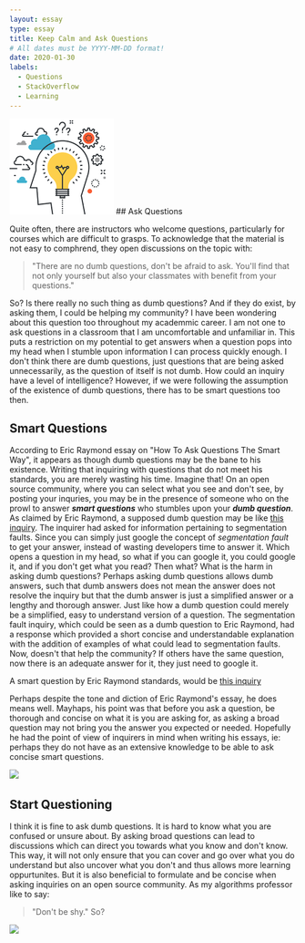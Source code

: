 ```yaml
---
layout: essay
type: essay
title: Keep Calm and Ask Questions
# All dates must be YYYY-MM-DD format!
date: 2020-01-30
labels:
  - Questions
  - StackOverflow
  - Learning 
---
```


<img class="ui tiny left circular floated image" src="../images/yes.png">
## Ask Questions

Quite often, there are instructors who welcome questions, particularly for courses which are difficult to grasps. To acknowledge that the material is not easy to comphrend, they open discussions on the topic with: 
> "There are no dumb questions, don't be afraid to ask. You'll find that not only yourself but also your classmates with benefit from your questions." 

So? Is there really no such thing as dumb questions? And if they do exist, by asking them, I could be helping my community? I have been wondering about this question too throughout my academmic career. I am not one to ask questions in a classroom that I am uncomfortable and unfamiliar in. This puts a restriction on my potential to get answers when a question pops into my head when I stumble upon information I can process quickly enough. I don't think there are dumb questions, just questions that are being asked unnecessarily, as the question of itself is not dumb. How could an inquiry have a level of intelligence? However, if we were following the assumption of the existence of dumb questions, there has to be smart questions too then.

## Smart Questions

According to Eric Raymond essay on "How To Ask Questions The Smart Way", it appears as though dumb questions may be the bane to his existence. Writing that inquiring with questions that do not meet his standards, you are merely wasting his time. Imagine that! On an open source community, where you can select what you see and don't see, by posting your inquries, you may be in the presence of someone who on the prowl to answer **_smart questions_** who stumbles upon your **_dumb question_**. As claimed by Eric Raymond, a supposed dumb question may be like [this inquiry](https://stackoverflow.com/questions/2346806/what-is-a-segmentation-fault). The inquirer had asked for information pertaining to segmentation faults. Since you can simply just google the concept of *segmentation fault* to get your answer, instead of wasting developers time to answer it. Which opens a question in my head, so what if you can google it, you could google it, and if you don't get what you read? Then what? What is the harm in asking dumb questions? Perhaps asking dumb questions allows dumb answers, such that dumb answers does not mean the answer does not resolve the inquiry but that the dumb answer is just a simplified answer or a lengthy and thorough answer. Just like how a dumb question could merely be a simplified, easy to understand version of a question. The segmentation fault inquiry, which could be seen as a dumb question to Eric Raymond, had a response which provided a short concise and understandable explanation with the addition of examples of what could lead to segmentation faults. Now, doesn't that help the community? If others have the same question, now there is an adequate answer for it, they just need to google it.

A smart question by Eric Raymond standards, would be [this inquiry]() 

Perhaps despite the tone and diction of Eric Raymond's essay, he does means well. Mayhaps, his point was that before you ask a question, be thorough and concise on what it is you are asking for, as asking a broad question may not bring you the answer you expected or needed. Hopefully he had the point of view of inquirers in mind when writing his essays, ie: perhaps they do not have as an extensive knowledge to be able to ask concise smart questions.

<img class="ui image" src="{{ site.baseurl }}/images/think.jpg">

## Start Questioning

I think it is fine to ask dumb questions. It is hard to know what you are confused or unsure about. By asking broad questions can lead to discussions which can direct you towards what you know and don't know. This way, it will not only ensure that you can cover and go over what you do understand but also uncover what you don't and thus allows more learning oppurtunites. But it is also beneficial to formulate and be concise when asking inquiries on an open source community. As my algorithms professor like to say:

> "Don't be shy." So?


<img class="ui image" src="{{ site.baseurl }}/images/anyquestions.jpg">

